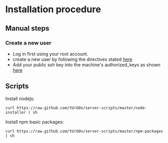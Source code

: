 # Installation procedure

## Manual steps

### Create a new user

* Log in first using your root account.
* create a new user by following the directives stated [here](http://clipboard.com/clip/LQcvw4nICMqjz1jdSTlg7IGrxjI1KAEvahLe)
* Add your public ssh key into the machine's authorized_keys as shown [here](http://clipboard.com/clip/LQcwYYrilCbrSi5vHD_Udpg8avI5A2byW0Te)

## Scripts

Install nodejs:

`` curl https://raw.github.com/tUrG0n/server-scripts/master/node-installer | sh ``

Install npm basic packages:

`` curl https://raw.github.com/tUrG0n/server-scripts/master/npm-packages | sh ``
